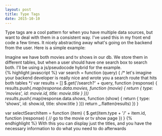 ```yaml
---
layout: post
title: Type Tags
date: 2015-10-10
---
```


Type tags are a cool pattern for when you have multiple data sources, but want to deal with them in a consistent way. I've used this in my front end code a few times. It nicely abstracting away what's going on the backend from the user. Here is a simple example:  

Imagine we have both movies and tv shows in our db. We store them in different tables, but when a user should have one search box to search both. I'll be using a js/pseudocode hybrid for the example.  
{% highlight javascript %}
var search = function (query) {
/*
let's imagine your backend developer is really nice and wrote you a search route
that hits both tables
*/
  var results = []
  $.get('/search?' + query, function (response) {
    results.push(_.map(response.data.movies, function (movie) {
      return {
        type: 'movies',
        id: movie.id,
        title: movie.title
      }
    }))
    results.push(_.map(response.data.shows, function (show) {
      return {
        type: 'shows',
        id: show.id,
        title: show.title
      }
    }))
    return _.flatten(results)
  })
}

var selectSearchItem = function (item) {
  $.get(item.type + '/' + item.id, function (response) {
    // go to the movie or tv show page
  })
}
{% endhighlight %}
With this you can display just the titles, and you have the necessary information to do what you need to do afterwards
